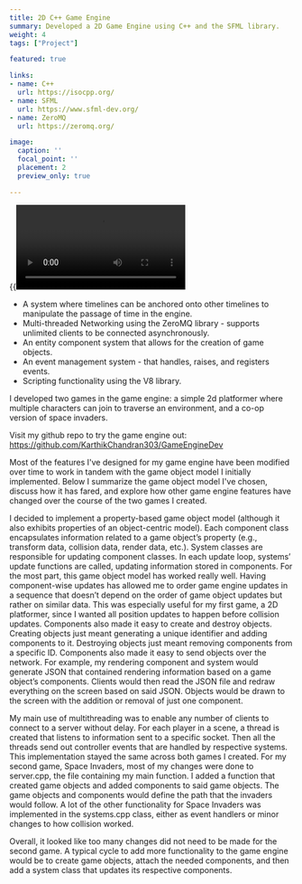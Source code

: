 ```yaml
---
title: 2D C++ Game Engine
summary: Developed a 2D Game Engine using C++ and the SFML library.
weight: 4
tags: ["Project"]

featured: true

links:
- name: C++
  url: https://isocpp.org/
- name: SFML
  url: https://www.sfml-dev.org/
- name: ZeroMQ
  url: https://zeromq.org/

image:
  caption: ''
  focal_point: ''
  placement: 2
  preview_only: true

---
```

{{<video src="GameEngineRec.mp4" controls="yes">}}
I developed a 2D game engine using SFML and C++. For the engine I implemented:

- ​A system where timelines can be anchored onto other timelines to manipulate the passage of time in the engine.
- Multi-threaded Networking using the ZeroMQ library - supports unlimited clients to be connected asynchronously.
- An entity component system that allows for the creation of game objects.
- An event management system - that handles, raises, and registers events.
- Scripting functionality using the V8 library.

I developed two games in the game engine: a simple 2d platformer where multiple characters can join to traverse an environment, and a co-op version of space invaders.

Visit my github repo to try the game engine out: https://github.com/KarthikChandran303/GameEngineDev

Most of the features I've designed for my game engine have been modified over time to work in tandem with the game object model I initially implemented. Below I summarize the game object model I've chosen, discuss how it has fared, and explore how other game engine features have changed over the course of the two games I created.

I decided to implement a property-based game object model (although it also exhibits properties of an object-centric model). Each component class encapsulates information related to a game object’s property (e.g., transform data, collision data, render data, etc.). System classes are responsible for updating component classes. In each update loop, systems’ update functions are called, updating information stored in components. For the most part, this game object model has worked really well. Having component-wise updates has allowed me to order game engine updates in a sequence that doesn’t depend on the order of game object updates but rather on similar data. This was especially useful for my first game, a 2D platformer, since I wanted all position updates to happen before collision updates. Components also made it easy to create and destroy objects. Creating objects just meant generating a unique identifier and adding components to it. Destroying objects just meant removing components from a specific ID. Components also made it easy to send objects over the network. For example, my rendering component and system would generate JSON that contained rendering information based on a game object’s components. Clients would then read the JSON file and redraw everything on the screen based on said JSON. Objects would be drawn to the screen with the addition or removal of just one component.

My main use of multithreading was to enable any number of clients to connect to a server without delay. For each player in a scene, a thread is created that listens to information sent to a specific socket. Then all the threads send out controller events that are handled by respective systems. This implementation stayed the same across both games I created. For my second game, Space Invaders, most of my changes were done to server.cpp, the file containing my main function. I added a function that created game objects and added components to said game objects. The game objects and components would define the path that the invaders would follow. A lot of the other functionality for Space Invaders was implemented in the systems.cpp class, either as event handlers or minor changes to how collision worked. 

Overall, it looked like too many changes did not need to be made for the second game. A typical cycle to add more functionality to the game engine would be to create game objects, attach the needed components, and then add a system class that updates its respective components.
